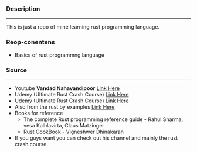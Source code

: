 ### Description

---

This is just a repo of mine learning rust programming language.

### Reop-conentens

- Basics of rust programmng language

### Source

---

- Youtube **Vandad Nahavandipoor** [Link Here](https://youtube.com/playlist?list=PL6yRaaP0WPkWRsXJgdnw9lj1vchAaKwfS)
- Udemy (Ultimate Rust Crash Course) [Link Here](https://www.udemy.com/course/ultimate-rust-crash-course/)
- Udemy (Ultimate Rust Crash Course) [Link Here](https://www.udemy.com/course/ultimate-rust-2/)
- Also from the rust by examples [Link Here](https://doc.rust-lang.org/rust-by-example/)
- Books for reference
  - The complete Rust programming reference guide - Rahul Sharma, vesa Kalhlavirta, Claus Matzinger
  - Rust CookBook - Vigneshwer Dhinakaran
- If you guys want you can check out his channel and mainly the rust crash course.
